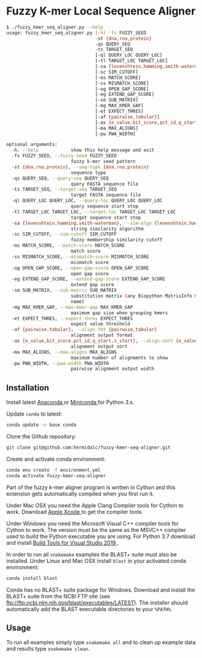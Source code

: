 # Fuzzy K-mer Local Sequence Aligner

```bash
$ ./fuzzy_kmer_seq_aligner.py --help
usage: fuzzy_kmer_seq_aligner.py [-h] -fs FUZZY_SEED
                                 -st {dna,rna,protein}
                                 -qs QUERY_SEQ
                                 -ts TARGET_SEQ
                                 [-ql QUERY_LOC QUERY_LOC]
                                 [-tl TARGET_LOC TARGET_LOC]
                                 [-sa {levenshtein,hamming,smith-waterman}]
                                 [-sc SIM_CUTOFF]
                                 [-ms MATCH_SCORE]
                                 [-ss MISMATCH_SCORE]
                                 [-og OPEN_GAP_SCORE]
                                 [-eg EXTEND_GAP_SCORE]
                                 [-sm SUB_MATRIX]
                                 [-mg MAX_KMER_GAP]
                                 [-et EXPECT_THRES]
                                 [-af {pairwise,tabular}]
                                 [-as {e_value,bit_score,pct_id,q_start,s_start}]
                                 [-ma MAX_ALIGNS]
                                 [-pw PWA_WIDTH]

optional arguments:
  -h, --help            show this help message and exit
  -fs FUZZY_SEED, --fuzzy-seed FUZZY_SEED
                        fuzzy k-mer seed pattern
  -st {dna,rna,protein}, --seq-type {dna,rna,protein}
                        sequence type
  -qs QUERY_SEQ, --query-seq QUERY_SEQ
                        query FASTA sequence file
  -ts TARGET_SEQ, --target-seq TARGET_SEQ
                        target FASTA sequence file
  -ql QUERY_LOC QUERY_LOC, --query-loc QUERY_LOC QUERY_LOC
                        query sequence start stop
  -tl TARGET_LOC TARGET_LOC, --target-loc TARGET_LOC TARGET_LOC
                        target sequence start stop
  -sa {levenshtein,hamming,smith-waterman}, --sim-algo {levenshtein,hamming,smith-waterman}
                        string similarity algorithm
  -sc SIM_CUTOFF, --sim-cutoff SIM_CUTOFF
                        fuzzy membership similarity cutoff
  -ms MATCH_SCORE, --match-score MATCH_SCORE
                        match score
  -ss MISMATCH_SCORE, --mismatch-score MISMATCH_SCORE
                        mismatch score
  -og OPEN_GAP_SCORE, --open-gap-score OPEN_GAP_SCORE
                        open gap score
  -eg EXTEND_GAP_SCORE, --extend-gap-score EXTEND_GAP_SCORE
                        extend gap score
  -sm SUB_MATRIX, --sub-matrix SUB_MATRIX
                        substitution matrix (any Biopython MatrixInfo matrix
                        name)
  -mg MAX_KMER_GAP, --max-kmer-gap MAX_KMER_GAP
                        maximum gap size when grouping kmers
  -et EXPECT_THRES, --expect-thres EXPECT_THRES
                        expect value threshold
  -af {pairwise,tabular}, --align-fmt {pairwise,tabular}
                        alignment output format
  -as {e_value,bit_score,pct_id,q_start,s_start}, --align-sort {e_value,bit_score,pct_id,q_start,s_start}
                        alignment output sort
  -ma MAX_ALIGNS, --max-aligns MAX_ALIGNS
                        maximum number of alignments to show
  -pw PWA_WIDTH, --pwa-width PWA_WIDTH
                        pairwise alignment output width
```

## Installation

Install latest
<a href="https://www.anaconda.com/distribution/" target="_blank">
Anaconda
</a>
or
<a href="https://docs.conda.io/en/latest/miniconda.html" target="_blank">
Miniconda
</a>
for Python 3.x.

Update ``conda`` to latest:
```bash
conda update -n base conda
```

Clone the Github repository:
```bash
git clone git@github.com:hermidalc/fuzzy-kmer-seq-aligner.git
```

Create and activate conda environment:
```bash
conda env create -f environment.yml
conda activate fuzzy-kmer-seq-aligner
```

Part of the fuzzy k-mer aligner program is written in Cython and this
extension gets automatically compiled when you first run it. 

Under Mac OSX you need the Apple Clang Compiler tools for Cython to
work.  Download 
<a href="https://developer.apple.com/download/">
  Apple Xcode
</a>
to get the compiler tools.

Under Windows you need the Microsoft Visual C++ compiler tools for
Cython to work. The version must be the same as the MSVC++ compiler
used to build the Python executable you are using.  For Python 3.7
download and install
<a href="https://visualstudio.microsoft.com/downloads/#build-tools-for-visual-studio-2019" target="_blank">
Build Tools for Visual Studio 2019
</a>.

In order to run all ``snakemake`` examples the BLAST+ suite must also be
installed. Under Linux and Mac OSX install ``blast`` in your activated
conda environment:
```bash
conda install blast
```

Conda has no BLAST+ suite package for Windows.  Download and install the
BLAST+ suite from the NCBI FTP site (see
ftp://ftp.ncbi.nlm.nih.gov/blast/executables/LATEST).  The installer should
automatically add the BLAST executable directories to your ``%PATH%``.

## Usage

To run all examples simply type ``snakemake all`` and to clean up example
data and results type ``snakemake clean``.
